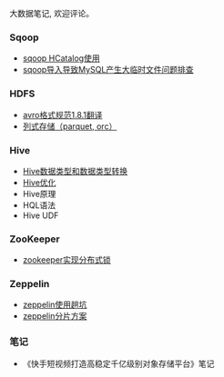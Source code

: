 大数据笔记, 欢迎评论。

### Sqoop

- [sqoop HCatalog使用](bigdata/sqoop/sqoop_hcatalog.md)
- [sqoop导入导致MySQL产生大临时文件问题排查](bigdata/sqoop/sqoop_mysql_temp_file.md)

### HDFS

- [avro格式规范1.8.1翻译](bigdata/hdfs/avro_specification_1.8.1.md)
- [列式存储（parquet, orc）](bigdata/hdfs/columnar_storage_parquet_orc.md)

### Hive

- [Hive数据类型和数据类型转换](bigdata/hive/hive_data_type.md)
- [Hive优化](bigdata/hive/hive_optimize.md)
- Hive原理
- HQL语法
- Hive UDF

### ZooKeeper

- [zookeeper实现分布式锁](bigdata/zookeeper/zk_distribute_lock.md)

### Zeppelin

- [zeppelin使用趟坑](bigdata/zeppelin/zeppelin_bugs.md)
- [zeppelin分片方案](bigdata/zeppelin/zeppelin_sharding.md)

### 笔记

- 《快手短视频打造高稳定千亿级别对象存储平台》笔记
